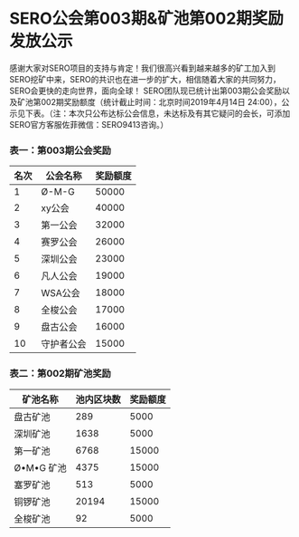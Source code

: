 # SERO公会第003期&矿池第002期奖励发放公示

感谢大家对SERO项目的支持与肯定！我们很高兴看到越来越多的矿工加入到SERO挖矿中来，SERO的共识也在进一步的扩大，相信随着大家的共同努力，SERO会更快的走向世界，面向全球！
SERO团队现已统计出第003期公会奖励以及矿池第002期奖励额度（统计截止时间：北京时间2019年4月14日 24:00），公示见下表。（注：本次只公布达标公会信息，未达标及有其它疑问的会长，可添加SERO官方客服佐菲微信：SERO9413咨询。）

### 表一：第003期公会奖励

|名次|公会名称|奖励额度|
|--|--|--|
|1|Ø-M-G|50000|
|2|xy公会|40000|
|3|第一公会|32000|
|4|赛罗公会|26000|
|5|深圳公会|23000|
|6|凡人公会|19000|
|7|WSA公会|18000|
|8|全梭公会|17000|
|9|盘古公会|16000|
|10|守护者公会|15000|


### 表二：第002期矿池奖励

|矿池名称|池内区块数|奖励额度|
|--|--|--|
|盘古矿池|289|5000|
|深圳矿池|1638|5000|
|第一矿池|6768|15000|
|Ø•M•G 矿池|4375|15000|
|塞罗矿池|513|5000|
|铜锣矿池|20194|15000|
|全梭矿池|92|5000|

